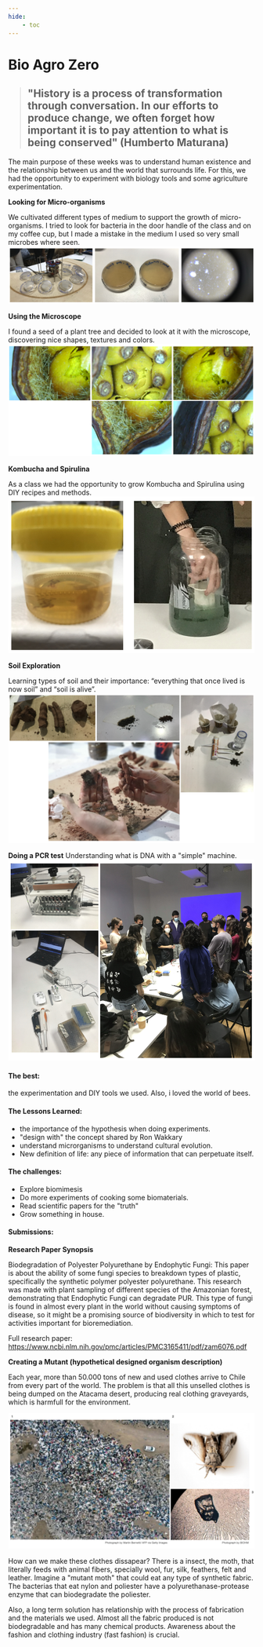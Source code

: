 ```yaml
---
hide:
    - toc
---
```


# Bio Agro Zero

> ## "History is a process of transformation through conversation. In our efforts to produce change, we often forget how important it is to pay attention to what is being conserved" (Humberto Maturana)

The main purpose of these weeks was to understand human existence and the relationship between us and the world that surrounds life. For this, we had the opportunity to experiment with biology tools and some agriculture experimentation. 

**Looking for Micro-organisms**

We cultivated different types of medium to support the growth of micro-organisms. I tried to look for bacteria in the door handle of the class and on my coffee cup, but I made a mistake in the medium I used so very small microbes where seen. 
![](../images/week34/bacterias.jpg)

**Using the Microscope**

I found a seed of a plant tree and decided to look at it with the microscope, discovering nice shapes, textures and colors.
![](../images/week34/semilla.jpg)

**Kombucha and Spirulina**

As a class we had the opportunity to grow Kombucha and Spirulina using DIY recipes and methods.
![](../images/week34/kombuchaspirulina.jpg)

**Soil Exploration**

Learning types of soil and their importance: “everything that once lived is now soil” and “soil is alive”.
![](../images/week34/typesoil.jpg)

**Doing a PCR test**
Understanding what is DNA with a "simple" machine.
![](../images/week34/pcr.jpg)


#### The best: 
the experimentation and DIY tools we used. Also, i loved the world of bees.

#### The Lessons Learned:
- the importance of the hypothesis when doing experiments.
- "design with" the concept shared by Ron Wakkary
- understand microrganisms to understand cultural evolution.
- New definition of life: any piece of information that can perpetuate itself.

#### The challenges:
- Explore biomimesis
- Do more experiments of cooking some biomaterials.
- Read scientific papers for the "truth"
- Grow something in house.


#### Submissions: 

**Research Paper Synopsis**

Biodegradation of Polyester Polyurethane by Endophytic Fungi:
This paper is about the ability of some fungi species to breakdown types of plastic, specifically the synthetic polymer polyester polyurethane. This research was made with plant sampling of different species of the Amazonian forest, demonstrating that Endophytic Fungi can degradate PUR. This type of fungi is found in almost every plant in the world without causing symptoms of disease, so it might be a promising source of biodiversity in which to test for activities important for bioremediation.

Full research paper: <https://www.ncbi.nlm.nih.gov/pmc/articles/PMC3165411/pdf/zam6076.pdf>


**Creating a Mutant (hypothetical designed organism description)**

Each year, more than 50.000 tons of new and used clothes arrive to Chile from every part of the world. The problem is that all this unselled clothes is being dumped on the Atacama desert, producing real clothing graveyards, which is harmfull for the environment. 

![](../images/week34/fotomutante.jpg)

How can we make these clothes dissapear? There is a insect, the moth, that literally feeds with animal fibers, specially wool, fur, silk, feathers, felt and leather. Imagine a "mutant moth" that could eat any type of synthetic fabric. The bacterias that eat nylon and poliester have a polyurethanase-protease enzyme that can biodegradate the poliester.

Also, a long term solution has relationship with the process of fabrication and the materials we used. Almost all the fabric produced is not biodegradable and has many chemical products. Awareness about the fashion and clothing industry (fast fashion) is crucial.
























